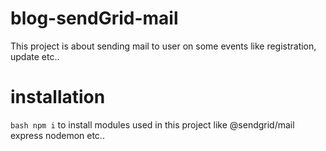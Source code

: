 # blog-sendGrid-mail
This project is about sending mail to user on some events like registration, update etc..

# installation
```bash npm i``` to install modules used in this project like @sendgrid/mail express nodemon etc..

